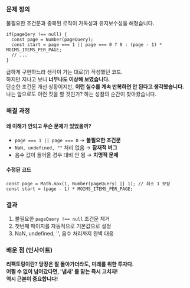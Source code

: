 <h3 data-ke-size="size23"><b>문제 정의</b></h3>
<p data-ke-size="size16">불필요한 조건문과 중복된 로직이 가독성과 유지보수성을 해쳤습니다.</p>
<pre class="angelscript"><code>if(pageQery !== null) {
  const page = Number(pageQuery);
  const start = page === 1 || page === 0 ? 0 : (page - 1) * MOIMS_ITEMS_PER_PAGE;
  // ...
}</code></pre>
<p data-ke-size="size16">급하게 구현하느라 생각이 가는 대로(?) 작성했던 코드.<br />하지만 지나고 보니 <b>너무나도 이상해 보였습니다.</b><br />단순한 조건문 개선 상황이지만, <b>이런 실수를 계속 반복하면 안 된다고 생각했습니다.</b><br />나는 앞으로도 이런 짓을 할 것인가? 하는 성찰의 순간이 찾아왔습니다.</p>
<h3 data-ke-size="size23"><b>해결 과정</b></h3>
<h4 data-ke-size="size20">  왜 이해가 안되고 무슨 문제가 있었을까?</h4>
<ul style="list-style-type: disc;" data-ke-list-type="disc">
<li><code>page === 1 || page === 0</code> &rarr; <b>불필요한 조건문</b></li>
<li><code>NaN, undefined, ""</code> 처리 없음 &rarr; <b>잠재적 버그</b></li>
<li>음수 값이 들어올 경우 대비 안 됨 &rarr; <b>치명적 문제</b></li>
</ul>
<h4 data-ke-size="size20">수정된 코드</h4>
<pre class="angelscript"><code>const page = Math.max(1, Number(pageQuery) || 1); // 최소 1 보장
const start = (page - 1) * MOIMS_ITEMS_PER_PAGE;</code></pre>
<h3 data-ke-size="size23"><b>결과</b></h3>
<ol style="list-style-type: decimal;" data-ke-list-type="decimal">
<li>불필요한 <code>pageQuery !== null</code> 조건문 제거</li>
<li>첫번째 페이지를 자동적으로 기본값으로 설정</li>
<li>NaN, undefined, '', 음수 처리까지 완벽 대응</li>
</ol>
<h3 data-ke-size="size23"><b>배운 점 (인사이트)</b></h3>
<p data-ke-size="size16">  <b>리팩토링이란? 당장은 잘 돌아가더라도, 미래를 위한 투자다.</b><br />  <b>어쩔 수 없이 넘어갔다면, '냄새' 를 맡는 즉시 고치자!</b><br />  <b>역시 근본이 중요합니다!</b></p>